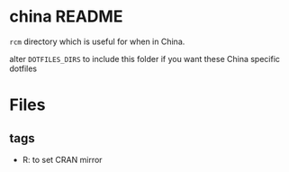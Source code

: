 # china README

`rcm` directory which is useful for when in China.

alter `DOTFILES_DIRS` to include this folder if you want these China specific dotfiles

# Files

## tags

- R: to set CRAN mirror

